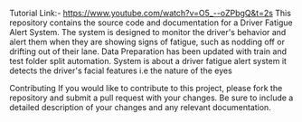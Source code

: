 Tutorial Link:- https://www.youtube.com/watch?v=O5_--oZPbgQ&t=2s
This repository contains the source code and documentation for a Driver Fatigue Alert System. The system is designed to monitor the driver's behavior and alert them when they are showing signs of fatigue, such as nodding off or drifting out of their lane.
Data Preparation has been updated with train and test folder split automation.
System is about a driver fatigue alert system
it detects the driver's facial features i.e the nature of the eyes

Contributing
If you would like to contribute to this project, please fork the repository and submit a pull request with your changes. Be sure to include a detailed description of your changes and any relevant documentation.
